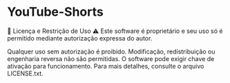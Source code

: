 # YouTube-Shorts

🛑 Licença e Restrição de Uso
⚠️ Este software é proprietário e seu uso só é permitido mediante autorização expressa do autor.

Qualquer uso sem autorização é proibido.
Modificação, redistribuição ou engenharia reversa não são permitidas.
O software pode exigir chave de ativação para funcionamento.
Para mais detalhes, consulte o arquivo LICENSE.txt.
